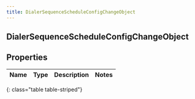 ```yaml
---
title: DialerSequenceScheduleConfigChangeObject
---
```

## DialerSequenceScheduleConfigChangeObject

## Properties

|Name | Type | Description | Notes|
|------------ | ------------- | ------------- | -------------|
{: class="table table-striped"}


